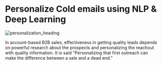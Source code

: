 # Personalize Cold emails using NLP & Deep Learning

![personalization_heading](https://user-images.githubusercontent.com/46706767/58305746-d9cd4700-7e16-11e9-95ef-da5386728ce3.png)


In account-based B2B sales, effectiveness in getting quality leads depends on powerful research about the prospects and personalizing the reachout with quality information. It is said "Personalizing that first outreach can make the difference between a sale and a dead end."
